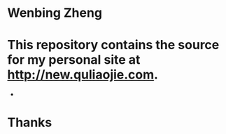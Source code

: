 Wenbing Zheng
==============

This repository contains the source for my personal site at <http://new.quliaojie.com>.
===========

* 

Thanks
======
